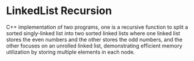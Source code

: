 # LinkedList Recursion 

C++ implementation of two programs, one is a recursive function to split a sorted singly-linked list into two sorted linked lists where one linked list stores the even numbers and the other stores the odd numbers, and the other  focuses on an unrolled linked list, demonstrating efficient memory utilization by storing multiple elements in each node. 
